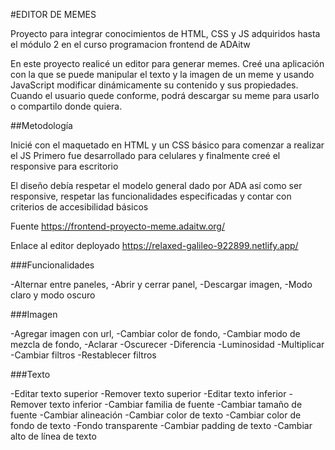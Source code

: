 #EDITOR DE MEMES

Proyecto para integrar conocimientos de HTML, CSS y JS adquiridos hasta el módulo 2 en el curso programacion frontend de ADAitw

En este proyecto realicé un editor para generar memes. Creé una aplicación con la que se puede manipular el texto y la imagen de un meme y usando JavaScript modificar dinámicamente su contenido y sus propiedades. Cuando el usuario quede conforme, podrá descargar su meme para usarlo o compartilo donde quiera.

##Metodología

Inicié con el maquetado en HTML y un CSS básico para comenzar a realizar el JS
Primero fue desarrollado para celulares y finalmente creé el responsive para escritorio

El diseño debía respetar el modelo general dado por ADA así como ser responsive, respetar las funcionalidades especificadas
y contar con criterios de accesibilidad básicos

Fuente https://frontend-proyecto-meme.adaitw.org/

Enlace al editor deployado https://relaxed-galileo-922899.netlify.app/

###Funcionalidades 

-Alternar entre paneles,
-Abrir y cerrar panel,
-Descargar imagen,
-Modo claro y modo oscuro

###Imagen

-Agregar imagen con url,
-Cambiar color de fondo,
-Cambiar modo de mezcla de fondo,
-Aclarar
-Oscurecer
-Diferencia
-Luminosidad
-Multiplicar
-Cambiar filtros
-Restablecer filtros

###Texto

-Editar texto superior
-Remover texto superior
-Editar texto inferior
-Remover texto inferior
-Cambiar familia de fuente
-Cambiar tamaño de fuente
-Cambiar alineación
-Cambiar color de texto
-Cambiar color de fondo de texto
-Fondo transparente
-Cambiar padding de texto
-Cambiar alto de línea de texto
